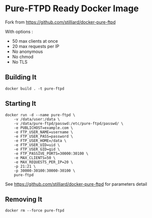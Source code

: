 # Pure-FTPD Ready Docker Image

Fork from https://github.com/stilliard/docker-pure-ftpd

With options :

- 50 max clients at once    
- 20 max requests per IP
- No anonymous
- No chmod
- No TLS

## Building It

    docker build . -t pure-ftpd

## Starting It

    docker run -d --name pure-ftpd \
        -v /data/user:/data \
        -v /data/pure-ftpd/passwd:/etc/pure-ftpd/passwd/ \
        -e PUBLICHOST=example.com \
        -e FTP_USER_NAME=username \
        -e FTP_USER_PASS=password \
        -e FTP_USER_HOME=/data \
        -e FTP_USER_UID=uid \
        -e FTP_USER_GID=gid \
        -e FTP_PASSIVE_PORTS=30000:30100 \
        -e MAX_CLIENTS=50 \
        -e MAX_REQUESTS_PER_IP=20 \
        -p 21:21 \
        -p 30000-30100:30000-30100 \
        pure-ftpd

See https://github.com/stilliard/docker-pure-ftpd for parameters detail

## Removing It

    docker rm --force pure-ftpd